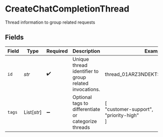 # CreateChatCompletionThread

Thread information to group related requests


## Fields

| Field                                                  | Type                                                   | Required                                               | Description                                            | Example                                                |
| ------------------------------------------------------ | ------------------------------------------------------ | ------------------------------------------------------ | ------------------------------------------------------ | ------------------------------------------------------ |
| `id`                                                   | *str*                                                  | :heavy_check_mark:                                     | Unique thread identifier to group related invocations. | thread_01ARZ3NDEKTSV4RRFFQ69G5FAV                      |
| `tags`                                                 | List[*str*]                                            | :heavy_minus_sign:                                     | Optional tags to differentiate or categorize threads   | [<br/>"customer-support",<br/>"priority-high"<br/>]    |